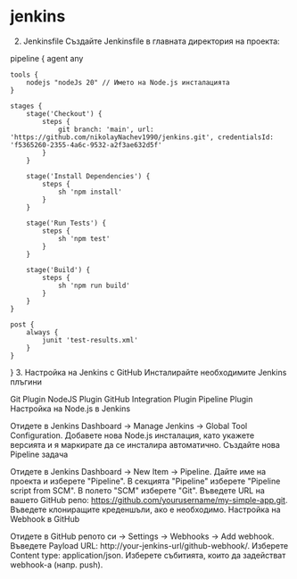 # jenkins

2. Jenkinsfile
Създайте Jenkinsfile в главната директория на проекта:

pipeline {
    agent any

    tools {
        nodejs "nodeJs 20" // Името на Node.js инсталацията
    }

    stages {
        stage('Checkout') {
            steps {
                git branch: 'main', url: 'https://github.com/nikolayNachev1990/jenkins.git', credentialsId: 'f5365260-2355-4a6c-9532-a2f3ae632d5f'
            }
        }

        stage('Install Dependencies') {
            steps {
                sh 'npm install'
            }
        }

        stage('Run Tests') {
            steps {
                sh 'npm test'
            }
        }

        stage('Build') {
            steps {
                sh 'npm run build'
            }
        }
    }

    post {
        always {
            junit 'test-results.xml'
        }
    }
}
3. Настройка на Jenkins с GitHub
Инсталирайте необходимите Jenkins плъгини

Git Plugin
NodeJS Plugin
GitHub Integration Plugin
Pipeline Plugin
Настройка на Node.js в Jenkins

Отидете в Jenkins Dashboard -> Manage Jenkins -> Global Tool Configuration.
Добавете нова Node.js инсталация, като укажете версията и я маркирате да се инсталира автоматично.
Създайте нова Pipeline задача

Отидете в Jenkins Dashboard -> New Item -> Pipeline.
Дайте име на проекта и изберете "Pipeline".
В секцията "Pipeline" изберете "Pipeline script from SCM".
В полето "SCM" изберете "Git".
Въведете URL на вашето GitHub репо: https://github.com/yourusername/my-simple-app.git.
Въведете клониращите креденшъли, ако е необходимо.
Настройка на Webhook в GitHub

Отидете в GitHub репото си -> Settings -> Webhooks -> Add webhook.
Въведете Payload URL: http://your-jenkins-url/github-webhook/.
Изберете Content type: application/json.
Изберете събитията, които да задействат webhook-а (напр. push).
